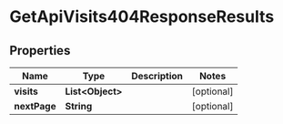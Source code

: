 

# GetApiVisits404ResponseResults


## Properties

| Name | Type | Description | Notes |
|------------ | ------------- | ------------- | -------------|
|**visits** | **List&lt;Object&gt;** |  |  [optional] |
|**nextPage** | **String** |  |  [optional] |



